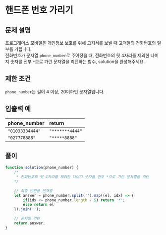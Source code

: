 # 핸드폰 번호 가리기
## 문제 설명
프로그래머스 모바일은 개인정보 보호를 위해 고지서를 보낼 때 고객들의 전화번호의 일부를 가립니다.<br/>
전화번호가 문자열 `phone_number`로 주어졌을 때, 전화번호의 뒷 4자리를 제외한 나머지 숫자를 전부 `*`으로 가린 문자열을 리턴하는 함수, solution을 완성해주세요.

## 제한 조건
`phone_number`는 길이 4 이상, 20이하인 문자열입니다.

## 입출력 예
|phone_number|return|
|:--|:--|
|`"01033334444"`|`"*******4444"`|
|`"027778888"`|`"*****8888"`|

## 풀이
```js
function solution(phone_number) {
    /*
     * 전화번호의 뒷 4자리를 제외한 나머지 숫자를 전부 *으로 가린 문자열을 리턴
    */
    
    // 최종 반환용 문자열
    let answer = phone_number.split('').map((el, idx) => {
        if(idx <= phone_number.length - 5) return '*';
        else return el
    }).join('');
    
    // 문자열 리턴
    return answer;
}
```
